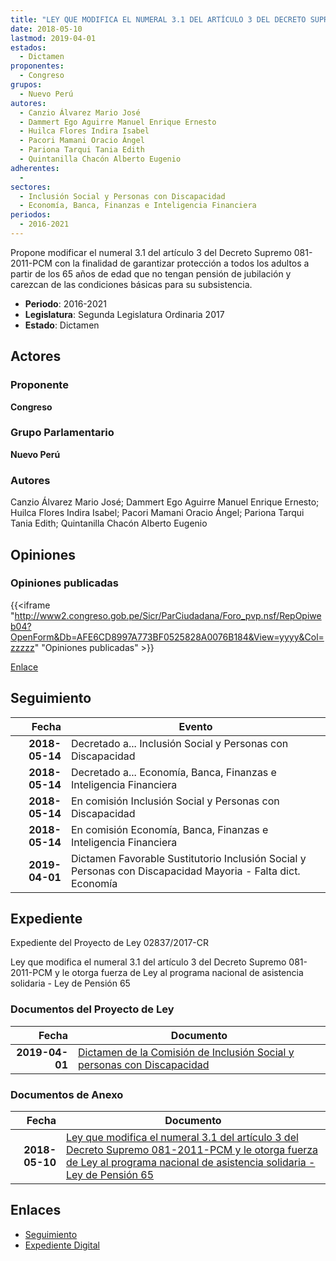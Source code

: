 ```yaml
---
title: "LEY QUE MODIFICA EL NUMERAL 3.1 DEL ARTÍCULO 3 DEL DECRETO SUPREMO 081-2011-PCM Y LE OTORGA FUERZA DE LEY AL PROGRAMA NACIONAL DE ASISTENCIA SOLIDARIA-LEY DE PENSIÓN 65"
date: 2018-05-10
lastmod: 2019-04-01
estados: 
  - Dictamen
proponentes: 
  - Congreso
grupos: 
  - Nuevo Perú
autores: 
  - Canzio Álvarez Mario José
  - Dammert Ego Aguirre Manuel Enrique Ernesto
  - Huilca Flores Indira Isabel
  - Pacori Mamani Oracio Ángel
  - Pariona Tarqui Tania Edith
  - Quintanilla Chacón Alberto Eugenio
adherentes: 
  - 
sectores: 
  - Inclusión Social y Personas con Discapacidad
  - Economía, Banca, Finanzas e Inteligencia Financiera
periodos: 
  - 2016-2021
---
```


Propone modificar el numeral 3.1 del artículo 3 del Decreto Supremo 081-2011-PCM con la finalidad de garantizar protección a todos los adultos a partir de los 65 años de edad que no tengan pensión de jubilación y carezcan de las condiciones básicas para su subsistencia.

- **Periodo**: 2016-2021
- **Legislatura**: Segunda Legislatura Ordinaria 2017
- **Estado**: Dictamen

## Actores

### Proponente

**Congreso**

### Grupo Parlamentario

**Nuevo Perú**

### Autores

Canzio Álvarez Mario José; Dammert Ego Aguirre Manuel Enrique Ernesto; Huilca Flores Indira Isabel; Pacori Mamani Oracio Ángel; Pariona Tarqui Tania Edith; Quintanilla Chacón Alberto Eugenio


## Opiniones

### Opiniones publicadas

{{<iframe "http://www2.congreso.gob.pe/Sicr/ParCiudadana/Foro_pvp.nsf/RepOpiweb04?OpenForm&Db=AFE6CD8997A773BF0525828A0076B184&View=yyyy&Col=zzzzz" "Opiniones publicadas" >}}

[Enlace](http://www2.congreso.gob.pe/Sicr/ParCiudadana/Foro_pvp.nsf/RepOpiweb04?OpenForm&Db=AFE6CD8997A773BF0525828A0076B184&View=yyyy&Col=zzzzz)

## Seguimiento

| Fecha | Evento |
|------:|--------|
| **2018-05-14** | Decretado a... Inclusión Social y Personas con Discapacidad|
| **2018-05-14** | Decretado a... Economía, Banca, Finanzas e Inteligencia Financiera|
| **2018-05-14** | En comisión Inclusión Social y Personas con Discapacidad|
| **2018-05-14** | En comisión Economía, Banca, Finanzas e Inteligencia Financiera|
| **2019-04-01** | Dictamen Favorable Sustitutorio Inclusión Social y Personas con Discapacidad Mayoria - Falta dict. Economía|


## Expediente

Expediente del Proyecto de Ley 02837/2017-CR

Ley que modifica el numeral 3.1 del artículo 3 del Decreto Supremo 081-2011-PCM y le otorga fuerza de Ley al programa nacional de asistencia solidaria - Ley de Pensión 65


### Documentos del Proyecto de Ley

| Fecha | Documento |
|------:|--------|
| **2019-04-01** | [Dictamen de la Comisión de Inclusión Social y personas con Discapacidad](http://www.leyes.congreso.gob.pe/Documentos/2016_2021/Dictamenes/Proyectos_de_Ley/02837DC13MAY20190401.pdf) |

### Documentos de Anexo

| Fecha | Documento |
|------:|--------|
| **2018-05-10** | [Ley que modifica el numeral 3.1 del artículo 3 del Decreto Supremo 081-2011-PCM y le otorga fuerza de Ley al programa nacional de asistencia solidaria - Ley de Pensión 65](http://www.leyes.congreso.gob.pe/Documentos/2016_2021/Proyectos_de_Ley_y_de_Resoluciones_Legislativas/PL0283720180510..pdf) |

## Enlaces 

- [Seguimiento](http://www2.congreso.gob.pehttp://www2.congreso.gob.pe/Sicr/TraDocEstProc/CLProLey2016.nsf/f7fff46988ca05b1052578e100829cc7/0f774e21d46d6e3c0525828a0007521c?OpenDocument)
- [Expediente Digital](http://www2.congreso.gob.pehttp://www2.congreso.gob.pe/Sicr/TraDocEstProc/CLProLey2016.nsf/f7fff46988ca05b1052578e100829cc7/0f774e21d46d6e3c0525828a0007521c?OpenDocument&Click=05257FB7005EB655.eb71d0cf91d8294e05256cdf006b5706/$Body/0.1C6C)
